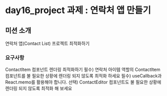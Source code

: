 # day16_project 과제 : 연락처 앱 만들기

## 미션 소개

연락처 앱(Contact List) 프로젝트 최적화하기

### 요구사항

ContactItem 컴포넌트 렌더링 최적화하기
필수) 연락처 아이템 역할의 ContactItem 컴포넌트를 불 필요한 상황에 렌더링 되지 않도록 최적화 하세요
필수) useCallback과 React.memo를 활용해야 합니다.
선택) ContactEditor 컴포넌트도 불 필요한 상황에 렌더링 되지 않도록 최적화 해 보세요